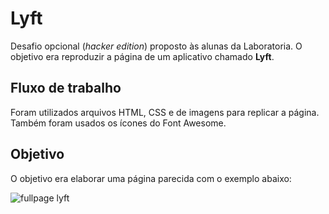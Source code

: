 # Lyft

Desafio opcional (*hacker edition*) proposto às alunas da Laboratoria. O objetivo era reproduzir a página de um aplicativo chamado **Lyft**.


## Fluxo de trabalho

Foram utilizados arquivos HTML, CSS e de imagens para replicar a página. Também foram usados os ícones do Font Awesome.

## Objetivo

O objetivo era elaborar uma página parecida com o exemplo abaixo:

![fullpage lyft](https://user-images.githubusercontent.com/37125582/52902361-bb8ff380-31f6-11e9-9b65-d56082643514.png)

